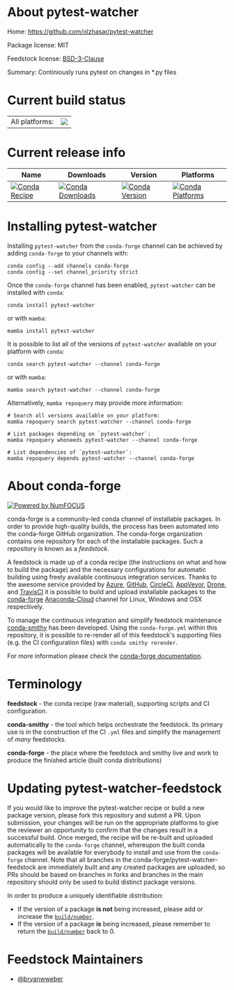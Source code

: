About pytest-watcher
====================

Home: https://github.com/olzhasar/pytest-watcher

Package license: MIT

Feedstock license: [BSD-3-Clause](https://github.com/conda-forge/pytest-watcher-feedstock/blob/main/LICENSE.txt)

Summary: Continiously runs pytest on changes in *.py files

Current build status
====================


<table><tr><td>All platforms:</td>
    <td>
      <a href="https://dev.azure.com/conda-forge/feedstock-builds/_build/latest?definitionId=15077&branchName=main">
        <img src="https://dev.azure.com/conda-forge/feedstock-builds/_apis/build/status/pytest-watcher-feedstock?branchName=main">
      </a>
    </td>
  </tr>
</table>

Current release info
====================

| Name | Downloads | Version | Platforms |
| --- | --- | --- | --- |
| [![Conda Recipe](https://img.shields.io/badge/recipe-pytest--watcher-green.svg)](https://anaconda.org/conda-forge/pytest-watcher) | [![Conda Downloads](https://img.shields.io/conda/dn/conda-forge/pytest-watcher.svg)](https://anaconda.org/conda-forge/pytest-watcher) | [![Conda Version](https://img.shields.io/conda/vn/conda-forge/pytest-watcher.svg)](https://anaconda.org/conda-forge/pytest-watcher) | [![Conda Platforms](https://img.shields.io/conda/pn/conda-forge/pytest-watcher.svg)](https://anaconda.org/conda-forge/pytest-watcher) |

Installing pytest-watcher
=========================

Installing `pytest-watcher` from the `conda-forge` channel can be achieved by adding `conda-forge` to your channels with:

```
conda config --add channels conda-forge
conda config --set channel_priority strict
```

Once the `conda-forge` channel has been enabled, `pytest-watcher` can be installed with `conda`:

```
conda install pytest-watcher
```

or with `mamba`:

```
mamba install pytest-watcher
```

It is possible to list all of the versions of `pytest-watcher` available on your platform with `conda`:

```
conda search pytest-watcher --channel conda-forge
```

or with `mamba`:

```
mamba search pytest-watcher --channel conda-forge
```

Alternatively, `mamba repoquery` may provide more information:

```
# Search all versions available on your platform:
mamba repoquery search pytest-watcher --channel conda-forge

# List packages depending on `pytest-watcher`:
mamba repoquery whoneeds pytest-watcher --channel conda-forge

# List dependencies of `pytest-watcher`:
mamba repoquery depends pytest-watcher --channel conda-forge
```


About conda-forge
=================

[![Powered by
NumFOCUS](https://img.shields.io/badge/powered%20by-NumFOCUS-orange.svg?style=flat&colorA=E1523D&colorB=007D8A)](https://numfocus.org)

conda-forge is a community-led conda channel of installable packages.
In order to provide high-quality builds, the process has been automated into the
conda-forge GitHub organization. The conda-forge organization contains one repository
for each of the installable packages. Such a repository is known as a *feedstock*.

A feedstock is made up of a conda recipe (the instructions on what and how to build
the package) and the necessary configurations for automatic building using freely
available continuous integration services. Thanks to the awesome service provided by
[Azure](https://azure.microsoft.com/en-us/services/devops/), [GitHub](https://github.com/),
[CircleCI](https://circleci.com/), [AppVeyor](https://www.appveyor.com/),
[Drone](https://cloud.drone.io/welcome), and [TravisCI](https://travis-ci.com/)
it is possible to build and upload installable packages to the
[conda-forge](https://anaconda.org/conda-forge) [Anaconda-Cloud](https://anaconda.org/)
channel for Linux, Windows and OSX respectively.

To manage the continuous integration and simplify feedstock maintenance
[conda-smithy](https://github.com/conda-forge/conda-smithy) has been developed.
Using the ``conda-forge.yml`` within this repository, it is possible to re-render all of
this feedstock's supporting files (e.g. the CI configuration files) with ``conda smithy rerender``.

For more information please check the [conda-forge documentation](https://conda-forge.org/docs/).

Terminology
===========

**feedstock** - the conda recipe (raw material), supporting scripts and CI configuration.

**conda-smithy** - the tool which helps orchestrate the feedstock.
                   Its primary use is in the construction of the CI ``.yml`` files
                   and simplify the management of *many* feedstocks.

**conda-forge** - the place where the feedstock and smithy live and work to
                  produce the finished article (built conda distributions)


Updating pytest-watcher-feedstock
=================================

If you would like to improve the pytest-watcher recipe or build a new
package version, please fork this repository and submit a PR. Upon submission,
your changes will be run on the appropriate platforms to give the reviewer an
opportunity to confirm that the changes result in a successful build. Once
merged, the recipe will be re-built and uploaded automatically to the
`conda-forge` channel, whereupon the built conda packages will be available for
everybody to install and use from the `conda-forge` channel.
Note that all branches in the conda-forge/pytest-watcher-feedstock are
immediately built and any created packages are uploaded, so PRs should be based
on branches in forks and branches in the main repository should only be used to
build distinct package versions.

In order to produce a uniquely identifiable distribution:
 * If the version of a package **is not** being increased, please add or increase
   the [``build/number``](https://docs.conda.io/projects/conda-build/en/latest/resources/define-metadata.html#build-number-and-string).
 * If the version of a package **is** being increased, please remember to return
   the [``build/number``](https://docs.conda.io/projects/conda-build/en/latest/resources/define-metadata.html#build-number-and-string)
   back to 0.

Feedstock Maintainers
=====================

* [@bryanwweber](https://github.com/bryanwweber/)

